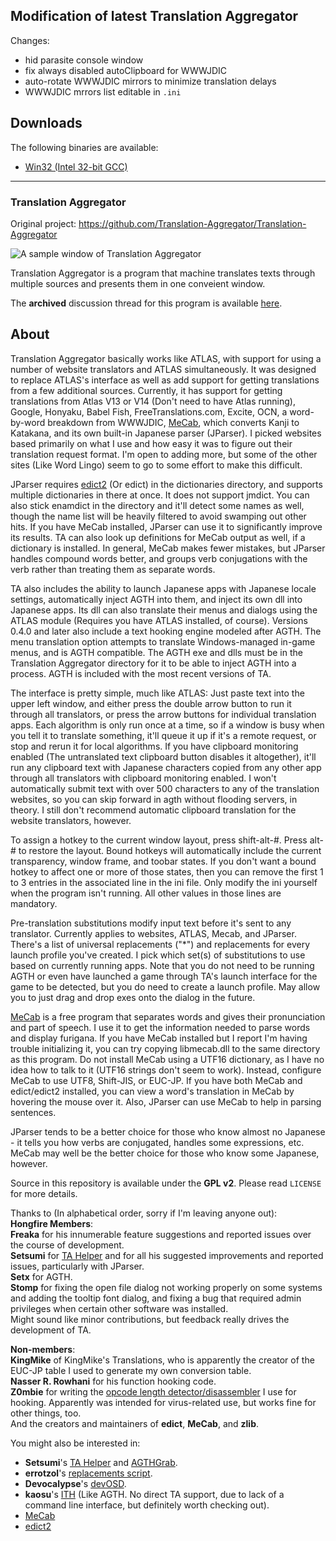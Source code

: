 ## Modification of latest Translation Aggregator

Changes:
- hid parasite console window
- fix always disabled autoClipboard for WWWJDIC
- auto-rotate WWWJDIC mirrors to minimize translation delays
- WWWJDIC mrrors list editable in `.ini`

## Downloads

The following binaries are available:  
* [Win32 (Intel 32-bit GCC)](https://github.com/Translation-Aggregator/Translation-Aggregator/releases/latest/download/TranslationAggregator-win32.7z)  


---
### Translation Aggregator
Original project: https://github.com/Translation-Aggregator/Translation-Aggregator

![A sample window of Translation Aggregator](https://i.imgur.com/s8fHwUP.png)

Translation Aggregator is a program that machine translates texts through multiple sources and presents them in one conveient window.

The **archived** discussion thread for this program is available [here](https://web.archive.org/web/20190905051811/http://www.hongfire.com:80/forum/forum/hentai-lair/hentai-game-discussion/tools-and-tutorials/68499-translation-aggregator).

## About

Translation Aggregator basically works like ATLAS, with support for using a number of website translators and ATLAS simultaneously. It was designed to replace ATLAS's interface as well as add support for getting translations from a few additional sources. Currently, it has support for getting translations from Atlas V13 or V14 (Don't need to have Atlas running), Google, Honyaku, Babel Fish, FreeTranslations.com, Excite, OCN, a word-by-word breakdown from WWWJDIC, [MeCab](http://taku910.github.io/mecab/), which converts Kanji to Katakana, and its own built-in Japanese parser (JParser). I picked websites based primarily on what I use and how easy it was to figure out their translation request format. I'm open to adding more, but some of the other sites (Like Word Lingo) seem to go to some effort to make this difficult.

JParser requires [edict2](http://www.edrdg.org/wiki/index.php/JMdict-EDICT_Dictionary_Project) (Or edict) in the dictionaries directory, and supports multiple dictionaries in there at once. It does not support jmdict. You can also stick enamdict in the directory and it'll detect some names as well, though the name list will be heavily filtered to avoid swamping out other hits. If you have MeCab installed, JParser can use it to significantly improve its results. TA can also look up definitions for MeCab output as well, if a dictionary is installed. In general, MeCab makes fewer mistakes, but JParser handles compound words better, and groups verb conjugations with the verb rather than treating them as separate words.

TA also includes the ability to launch Japanese apps with Japanese locale settings, automatically inject AGTH into them, and inject its own dll into Japanese apps. Its dll can also translate their menus and dialogs using the ATLAS module (Requires you have ATLAS installed, of course). Versions 0.4.0 and later also include a text hooking engine modeled after AGTH. The menu translation option attempts to translate Windows-managed in-game menus, and is AGTH compatible. The AGTH exe and dlls must be in the Translation Aggregator directory for it to be able to inject AGTH into a process. AGTH is included with the most recent versions of TA.

The interface is pretty simple, much like ATLAS: Just paste text into the upper left window, and either press the double arrow button to run it through all translators, or press the arrow buttons for individual translation apps. Each algorithm is only run once at a time, so if a window is busy when you tell it to translate something, it'll queue it up if it's a remote request, or stop and rerun it for local algorithms. If you have clipboard monitoring enabled (The untranslated text clipboard button disables it altogether), it'll run any clipboard text with Japanese characters copied from any other app through all translators with clipboard monitoring enabled. I won't automatically submit text with over 500 characters to any of the translation websites, so you can skip forward in agth without flooding servers, in theory. I still don't recommend automatic clipboard translation for the website translators, however.

To assign a hotkey to the current window layout, press shift-alt-#. Press alt-# to restore the layout. Bound hotkeys will automatically include the current transparency, window frame, and toobar states. If you don't want a bound hotkey to affect one or more of those states, then you can remove the first 1 to 3 entries in the associated line in the ini file. Only modify the ini yourself when the program isn't running. All other values in those lines are mandatory.

Pre-translation substitutions modify input text before it's sent to any translator. Currently applies to websites, ATLAS, Mecab, and JParser. There's a list of universal replacements ("\*") and replacements for every launch profile you've created. I pick which set(s) of substitutions to use based on currently running apps. Note that you do not need to be running AGTH or even have launched a game through TA's launch interface for the game to be detected, but you do need to create a launch profile. May allow you to just drag and drop exes onto the dialog in the future.

[MeCab](http://taku910.github.io/mecab/) is a free program that separates words and gives their pronunciation and part of speech. I use it to get the information needed to parse words and display furigana. If you have MeCab installed but I report I'm having trouble initializing it, you can try copying libmecab.dll to the same directory as this program. Do not install MeCab using a UTF16 dictionary, as I have no idea how to talk to it (UTF16 strings don't seem to work). Instead, configure MeCab to use UTF8, Shift-JIS, or EUC-JP. If you have both MeCab and edict/edict2 installed, you can view a word's translation in MeCab by hovering the mouse over it. Also, JParser can use MeCab to help in parsing sentences.

JParser tends to be a better choice for those who know almost no Japanese - it tells you how verbs are conjugated, handles some expressions, etc. MeCab may well be the better choice for those who know some Japanese, however.

Source in this repository is available under the **GPL v2**. Please read `LICENSE` for more details.

Thanks to (In alphabetical order, sorry if I'm leaving anyone out):  
**Hongfire Members**:  
**Freaka** for his innumerable feature suggestions and reported issues over the course of development.  
**Setsumi** for [TA Helper](https://github.com/setsumi/TAHelper) and for all his suggested improvements and reported issues, particularly with JParser.  
**Setx** for AGTH.  
**Stomp** for fixing the open file dialog not working properly on some systems and adding the tooltip font dialog, and fixing a bug that required admin privileges when certain other software was installed.  
Might sound like minor contributions, but feedback really drives the development of TA.  

**Non-members**:  
**KingMike** of KingMike's Translations, who is apparently the creator of the EUC-JP table I used to generate my own conversion table.  
**Nasser R. Rowhani** for his function hooking code.  
**Z0mbie** for writing the [opcode length detector/disassembler](http://hack-expo.void.ru/groups/blt/text/disasm.txt) I use for hooking. Apparently was intended for virus-related use, but works fine for other things, too.  
And the creators and maintainers of **edict**, **MeCab**, and **zlib**.  

You might also be interested in:
* **Setsumi**'s [TA Helper](https://github.com/setsumi/TAHelper) and [AGTHGrab](https://web.archive.org/web/20170509141602/http://www.hongfire.com/forum/forum/hentai-lair/hentai-game-discussion/tools-and-tutorials/68499-translation-aggregator/page13?postcount=195).
* **errotzol**'s [replacements script](https://web.archive.org/web/20190910085707/http://www.hongfire.com/forum/forum/hentai-lair/hentai-game-discussion/tools-and-tutorials/68499-translation-aggregator/page34#post2766594).
* **Devocalypse**'s [devOSD](https://web.archive.org/web/20190918173557/http://www.hongfire.com/forum/forum/hentai-lair/hentai-game-discussion/tools-and-tutorials/114249-devosd-a-japanese-galge-eroge-visual-novel-translation-helper?t=139063).
* **kaosu**'s [ITH](https://web.archive.org/web/20190921092912/http://www.hongfire.com/forum/forum/hentai-lair/hentai-game-discussion/tools-and-tutorials/185725-interactive-text-hooker-new-text-extraction-tool?t=208860) (Like AGTH. No direct TA support, due to lack of a command line interface, but definitely worth checking out).
* [MeCab](http://taku910.github.io/mecab/)
* [edict2](http://www.edrdg.org/wiki/index.php/JMdict-EDICT_Dictionary_Project)

